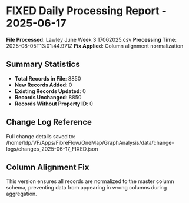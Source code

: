 # FIXED Daily Processing Report - 2025-06-17

**File Processed**: Lawley June Week 3 17062025.csv
**Processing Time**: 2025-08-05T13:01:44.971Z
**Fix Applied**: Column alignment normalization

## Summary Statistics

- **Total Records in File**: 8850
- **New Records Added**: 0
- **Existing Records Updated**: 0
- **Records Unchanged**: 8850
- **Records Without Property ID**: 0


## Change Log Reference

Full change details saved to: /home/ldp/VF/Apps/FibreFlow/OneMap/GraphAnalysis/data/change-logs/changes_2025-06-17_FIXED.json

## Column Alignment Fix

This version ensures all records are normalized to the master column schema,
preventing data from appearing in wrong columns during aggregation.
